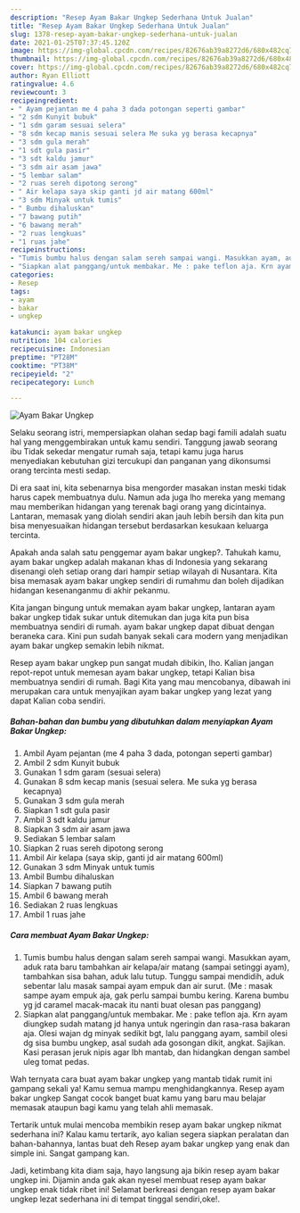 ```yaml
---
description: "Resep Ayam Bakar Ungkep Sederhana Untuk Jualan"
title: "Resep Ayam Bakar Ungkep Sederhana Untuk Jualan"
slug: 1378-resep-ayam-bakar-ungkep-sederhana-untuk-jualan
date: 2021-01-25T07:37:45.120Z
image: https://img-global.cpcdn.com/recipes/82676ab39a8272d6/680x482cq70/ayam-bakar-ungkep-foto-resep-utama.jpg
thumbnail: https://img-global.cpcdn.com/recipes/82676ab39a8272d6/680x482cq70/ayam-bakar-ungkep-foto-resep-utama.jpg
cover: https://img-global.cpcdn.com/recipes/82676ab39a8272d6/680x482cq70/ayam-bakar-ungkep-foto-resep-utama.jpg
author: Ryan Elliott
ratingvalue: 4.6
reviewcount: 3
recipeingredient:
- " Ayam pejantan me 4 paha 3 dada potongan seperti gambar"
- "2 sdm Kunyit bubuk"
- "1 sdm garam sesuai selera"
- "8 sdm kecap manis sesuai selera Me suka yg berasa kecapnya"
- "3 sdm gula merah"
- "1 sdt gula pasir"
- "3 sdt kaldu jamur"
- "3 sdm air asam jawa"
- "5 lembar salam"
- "2 ruas sereh dipotong serong"
- " Air kelapa saya skip ganti jd air matang 600ml"
- "3 sdm Minyak untuk tumis"
- " Bumbu dihaluskan"
- "7 bawang putih"
- "6 bawang merah"
- "2 ruas lengkuas"
- "1 ruas jahe"
recipeinstructions:
- "Tumis bumbu halus dengan salam sereh sampai wangi. Masukkan ayam, aduk rata baru tambahkan air kelapa/air matang (sampai setinggi ayam), tambahkan sisa bahan, aduk lalu tutup. Tunggu sampai mendidih, aduk sebentar lalu masak sampai ayam empuk dan air surut. (Me : masak sampe ayam empuk aja, gak perlu sampai bumbu kering. Karena bumbu yg jd caramel macak-macak itu nanti buat olesan pas panggang)"
- "Siapkan alat panggang/untuk membakar. Me : pake teflon aja. Krn ayam diungkep sudah matang jd hanya untuk ngeringin dan rasa-rasa bakaran aja. Olesi wajan dg minyak sedikit bgt, lalu panggang ayam, sambil olesi dg sisa bumbu ungkep, asal sudah ada gosongan dikit, angkat. Sajikan. Kasi perasan jeruk nipis agar lbh mantab, dan hidangkan dengan sambel uleg tomat pedas."
categories:
- Resep
tags:
- ayam
- bakar
- ungkep

katakunci: ayam bakar ungkep 
nutrition: 104 calories
recipecuisine: Indonesian
preptime: "PT28M"
cooktime: "PT38M"
recipeyield: "2"
recipecategory: Lunch

---
```



![Ayam Bakar Ungkep](https://img-global.cpcdn.com/recipes/82676ab39a8272d6/680x482cq70/ayam-bakar-ungkep-foto-resep-utama.jpg)

Selaku seorang istri, mempersiapkan olahan sedap bagi famili adalah suatu hal yang menggembirakan untuk kamu sendiri. Tanggung jawab seorang ibu Tidak sekedar mengatur rumah saja, tetapi kamu juga harus menyediakan kebutuhan gizi tercukupi dan panganan yang dikonsumsi orang tercinta mesti sedap.

Di era  saat ini, kita sebenarnya bisa mengorder masakan instan meski tidak harus capek membuatnya dulu. Namun ada juga lho mereka yang memang mau memberikan hidangan yang terenak bagi orang yang dicintainya. Lantaran, memasak yang diolah sendiri akan jauh lebih bersih dan kita pun bisa menyesuaikan hidangan tersebut berdasarkan kesukaan keluarga tercinta. 



Apakah anda salah satu penggemar ayam bakar ungkep?. Tahukah kamu, ayam bakar ungkep adalah makanan khas di Indonesia yang sekarang disenangi oleh setiap orang dari hampir setiap wilayah di Nusantara. Kita bisa memasak ayam bakar ungkep sendiri di rumahmu dan boleh dijadikan hidangan kesenanganmu di akhir pekanmu.

Kita jangan bingung untuk memakan ayam bakar ungkep, lantaran ayam bakar ungkep tidak sukar untuk ditemukan dan juga kita pun bisa membuatnya sendiri di rumah. ayam bakar ungkep dapat dibuat dengan beraneka cara. Kini pun sudah banyak sekali cara modern yang menjadikan ayam bakar ungkep semakin lebih nikmat.

Resep ayam bakar ungkep pun sangat mudah dibikin, lho. Kalian jangan repot-repot untuk memesan ayam bakar ungkep, tetapi Kalian bisa membuatnya sendiri di rumah. Bagi Kita yang mau mencobanya, dibawah ini merupakan cara untuk menyajikan ayam bakar ungkep yang lezat yang dapat Kalian coba sendiri.

<!--inarticleads1-->

##### Bahan-bahan dan bumbu yang dibutuhkan dalam menyiapkan Ayam Bakar Ungkep:

1. Ambil  Ayam pejantan (me 4 paha 3 dada, potongan seperti gambar)
1. Ambil 2 sdm Kunyit bubuk
1. Gunakan 1 sdm garam (sesuai selera)
1. Gunakan 8 sdm kecap manis (sesuai selera. Me suka yg berasa kecapnya)
1. Gunakan 3 sdm gula merah
1. Siapkan 1 sdt gula pasir
1. Ambil 3 sdt kaldu jamur
1. Siapkan 3 sdm air asam jawa
1. Sediakan 5 lembar salam
1. Siapkan 2 ruas sereh dipotong serong
1. Ambil  Air kelapa (saya skip, ganti jd air matang 600ml)
1. Gunakan 3 sdm Minyak untuk tumis
1. Ambil  Bumbu dihaluskan
1. Siapkan 7 bawang putih
1. Ambil 6 bawang merah
1. Sediakan 2 ruas lengkuas
1. Ambil 1 ruas jahe




<!--inarticleads2-->

##### Cara membuat Ayam Bakar Ungkep:

1. Tumis bumbu halus dengan salam sereh sampai wangi. Masukkan ayam, aduk rata baru tambahkan air kelapa/air matang (sampai setinggi ayam), tambahkan sisa bahan, aduk lalu tutup. Tunggu sampai mendidih, aduk sebentar lalu masak sampai ayam empuk dan air surut. (Me : masak sampe ayam empuk aja, gak perlu sampai bumbu kering. Karena bumbu yg jd caramel macak-macak itu nanti buat olesan pas panggang)
1. Siapkan alat panggang/untuk membakar. Me : pake teflon aja. Krn ayam diungkep sudah matang jd hanya untuk ngeringin dan rasa-rasa bakaran aja. Olesi wajan dg minyak sedikit bgt, lalu panggang ayam, sambil olesi dg sisa bumbu ungkep, asal sudah ada gosongan dikit, angkat. Sajikan. Kasi perasan jeruk nipis agar lbh mantab, dan hidangkan dengan sambel uleg tomat pedas.




Wah ternyata cara buat ayam bakar ungkep yang mantab tidak rumit ini gampang sekali ya! Kamu semua mampu menghidangkannya. Resep ayam bakar ungkep Sangat cocok banget buat kamu yang baru mau belajar memasak ataupun bagi kamu yang telah ahli memasak.

Tertarik untuk mulai mencoba membikin resep ayam bakar ungkep nikmat sederhana ini? Kalau kamu tertarik, ayo kalian segera siapkan peralatan dan bahan-bahannya, lantas buat deh Resep ayam bakar ungkep yang enak dan simple ini. Sangat gampang kan. 

Jadi, ketimbang kita diam saja, hayo langsung aja bikin resep ayam bakar ungkep ini. Dijamin anda gak akan nyesel membuat resep ayam bakar ungkep enak tidak ribet ini! Selamat berkreasi dengan resep ayam bakar ungkep lezat sederhana ini di tempat tinggal sendiri,oke!.

